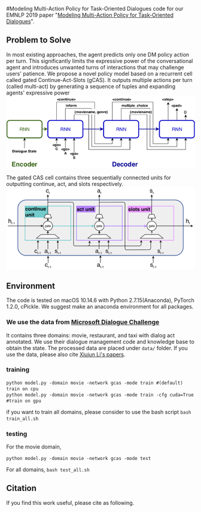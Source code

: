 #Modeling Multi-Action Policy for Task-Oriented Dialogues
code for our EMNLP 2019 paper "[Modeling Multi-Action Policy for Task-Oriented Dialogues](http://arxiv.org/abs/)".

## Problem to Solve
In most existing approaches, the agent predicts only one DM policy action per turn.
This significantly limits the expressive power of the conversational agent and introduces unwanted turns of interactions that may challenge users' patience.
We propose a novel policy model based on a recurrent cell called gated Continue-Act-Slots (gCAS). It outputs multiple actions per turn (called multi-act) by generating a sequence of tuples and expanding agents' expressive power
![CAS decoder](resources/CASdecoder.png)

The gated CAS cell contains three sequentially connected units for outputting continue, act, and slots respectively.
![gCAS cell](resources/CAScell.png)


## Environment
The code is tested on macOS 10.14.6 with Python 2.7.15(Anaconda), PyTorch 1.2.0, cPickle.
We suggest make an anaconda environment for all packages.

### We use the data from [Microsoft Dialogue Challenge](https://github.com/xiul-msr/e2e_dialog_challenge)
It contains three domains: movie, restaurant, and taxi with dialog act annotated. We use their dialogue management code and knowledge base to obtain the state.
The processed data are placed under `data/` folder.
If you use the data, please also cite [Xiujun Li's papers](https://github.com/xiul-msr/e2e_dialog_challenge).


### training
```
python model.py -domain movie -network gcas -mode train #(default) train on cpu
python model.py -domain movie -network gcas -mode train -cfg cuda=True #train on gpu
```
if you want to train all domains, please consider to use the bash script `bash train_all.sh`

### testing
For the movie domain,
```
python model.py -domain movie -network gcas -mode test
```
For all domains, `bash test_all.sh`

## Citation
If you find this work useful, please cite as following.
```
```